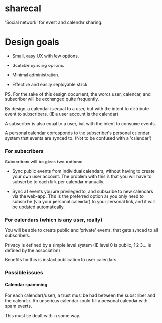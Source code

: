 # sharecal
'Social network' for event and calendar sharing.

# Design goals

 - Small, easy UX with few options.
 - Scalable syncing options.
 - Minimal administration.

 - Effective and easily deployable stack.

PS. For the sake of this design document, the words user, calendar, and subscriber will be exchanged quite frequently.

By design, a calendar is equal to a user, but with the intent to distribute event to subscribers. (IE a user account is the calendar)

A subscriber is also equal to a user, but with the intent to consume events.

A personal calendar corresponds to the subscriber's personal calendar system that events are synced to. (Not to be confused with a 'calendar')


### For subscribers

Subscribers will be given two options:
 - Sync public events from individual calendars, without having to create your own user account. The problem with this is that you will have to subscribe to each link per calendar manually.

 - Sync all events you are privileged to, and subscribe to new calendars via the web-app. This is the preferred option as you only need to subscribe (via your personal calendar) to your personal link, and it will be updated automatically.


### For calendars (which is any user, really)

You will be able to create public and 'private' events, that gets synced to all subscribers.

Privacy is defined by a simple level system (IE level 0 is public, 1 2 3... is defined by the association)


Benefits for this is instant publication to user calendars.


### Possible issues

#### Calendar spamming
For each calendar(/user), a trust must be had between the subscriber and the calendar. An unserious calendar could fill a personal calendar with spam events.

This must be dealt with in some way.
